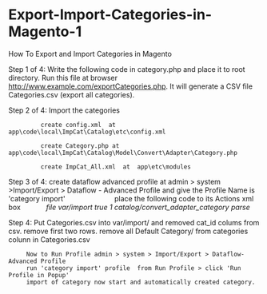 # Export-Import-Categories-in-Magento-1
How To Export and Import Categories in Magento


Step 1 of 4: Write the following code in category.php and place it to root directory. Run this file at browser http://www.example.com/exportCategories.php. It will generate a CSV file  Categories.csv (export all categories).

Step 2 of 4: Import the categories

             create config.xml  at app\code\local\ImpCat\Catalog\etc\config.xml

             create Category.php at app\code\local\ImpCat\Catalog\Model\Convert\Adapter\Category.php

             create ImpCat_All.xml  at  app\etc\modules
              
Step 3 of 4: create dataflow advanced profile at admin > system >Import/Export > Dataflow - Advanced Profile 
             and give the Profile Name is 'category import'
             
             place the following code to its Actions xml box 
            
            <action type="dataflow/convert_adapter_io" method="load">
               <var name="type">file</var>
               <var name="path">var/import</var>
               <var name="filename"><![CDATA[Categories.csv]]></var>
               <var name="format"><![CDATA[csv]]></var>
              </action>
              <action type="dataflow/convert_parser_csv" method="parse">
               <var name="delimiter"><![CDATA[,]]></var>
               <var name="enclose"><![CDATA["]]></var>
               <var name="fieldnames">true</var>
               <var name="store"><![CDATA[0]]></var>
               <var name="number_of_records">1</var>
               <var name="decimal_separator"><![CDATA[.]]></var>
               <var name="adapter">catalog/convert_adapter_category</var>
               <var name="method">parse</var>
             </action>

Step 4:  Put Categories.csv into var/import/ and
         removed cat_id colums from csv.
         remove first two rows.
         remove all Default Category/ from categories colunn in Categories.csv
         
         Now to Run Profile admin > system > Import/Export > Dataflow-Advanced Profile
         run 'category import' profile  from Run Profile > click 'Run Profile in Popup'
         import of category now start and automatically created category.


